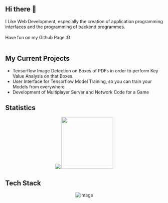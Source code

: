 ## Hi there 👋

I Like Web Development, especially the creation of application programming interfaces and the programming of backend programmes. <br><br>
Have fun on my Github Page :D
<br><br>

## My Current Projects
+   Tensorflow Image Detection on Boxes of PDFs in order to perform Key Value      Analysis on that Boxes.
+   User Interface for Tensorflow Model Training, so you can train your Models from everywhere
+   Development of Multiplayer Server and Network Code for a Game

## Statistics
<div id="layout" align="center">
  <img src="https://github-readme-stats.vercel.app/api/top-langs?username=Muvels&show_icons=true&locale=en&layout=compact"/>
  <img style="height:165px" src="https://github-readme-stats.vercel.app/api?username=Muvels&theme=light&hide_border=false&include_all_commits=true&count_private=true"/>
</div>

## Tech Stack
<div align="center">
  
![image](https://github.com/Muvels/Muvels/assets/58641436/dfcb3d29-61ba-4afc-8d6f-cf77d46a777e)
 
</div>

<!--
**Muvels/Muvels** is a ✨ _special_ ✨ repository because its `README.md` (this file) appears on your GitHub profile.

Here are some ideas to get you started:

- 🔭 I’m currently working on ...
- 🌱 I’m currently learning ...
- 👯 I’m looking to collaborate on ...
- 🤔 I’m looking for help with ...
- 💬 Ask me about ...
- 📫 How to reach me: ...
- 😄 Pronouns: ...
- ⚡ Fun fact: ...
-->
